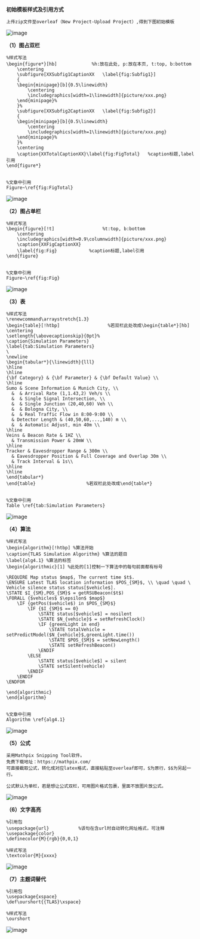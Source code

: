**初始模板样式及引用方式**
```
上传zip文件至overleaf（New Project-Upload Project）,得到下图初始模板
```

![image](https://user-images.githubusercontent.com/38340783/114516647-2ec71000-9c70-11eb-810c-4bb1a142b64e.png)



**（1）图占双栏**
```
%样式写法
\begin{figure*}[hb]             %h:放在此处, p:放在本页, t:top, b:bottom  
    \centering  
    \subfigure[XXSubfig1CaptionXX   \label{fig:Subfig1}]  
    {  
	\begin{minipage}[b]{0.5\linewidth}  
	    \centering  
	    \includegraphics[width=1\linewidth]{picture/xxx.png}  
	\end{minipage}%  
    }%  
    \subfigure[XXSubfig2CaptionXX   \label{fig:Subfig2}]  
    {  
	\begin{minipage}[b]{0.5\linewidth}  
	    \centering  
	    \includegraphics[width=1\linewidth]{picture/xxx.png}  
	\end{minipage}%  
    }%   
    \centering  
    \caption{XXTotalCaptionXX}\label{fig:FigTotal}   %caption标题,label引用  
\end{figure*}  


%文章中引用
Figure~\ref{fig:FigTotal}
```
![image](https://user-images.githubusercontent.com/38340783/114511647-c45fa100-9c6a-11eb-9503-8a007c6859df.png)

**（2）图占单栏**
```
%样式写法
\begin{figure}[!t]                  %t:top, b:bottom  
    \centering  
    \includegraphics[width=0.9\columnwidth]{picture/xxx.png}  
    \caption{XXFigCaptionXX}  
	\label{fig:Fig}            %caption标题,label引用  
\end{figure} 


%文章中引用
Figure~\ref{fig:Fig}
```
![image](https://user-images.githubusercontent.com/38340783/114512246-7b5c1c80-9c6b-11eb-9bdc-9262a319dd04.png)

**（3）表**
```
%样式写法
\renewcommand\arraystretch{1.3}
\begin{table}[!htbp]                  %若双栏此处改成\begin{table*}[hb]
\centering
\setlength{\abovecaptionskip}{0pt}%    
\caption{Simulation Parameters}
\label{tab:Simulation Parameters}
\ 
\newline
\begin{tabular*}{\linewidth}{lll}
\hline
\hline
{\bf Category} & {\bf Parameter} & {\bf Default Value} \\
\hline
Sumo & Scene Information & Munich City, \\ 
  &  & Arrival Rate (1,1.43,2) Veh/s \\
  &  & Single Signal Intersection, \\
  &  & Single Junction (20,40,60) Veh \\
  &  & Bologna City, \\
  &  & Real Traffic Flow in 8:00-9:00 \\
  & Detector Length & (40,50,60,...,140) m \\
  &  & Automatic Adjust, min 40m \\
\hline
Veins & Beacon Rate & 1HZ \\
  & Transmission Power & 20mW \\
\hline
Tracker & Eavesdropper Range & 300m \\
  & Eavesdropper Position & Full Coverage and Overlap 30m \\
  & Track Interval & 1s\\
\hline
\hline
\end{tabular*}
\end{table}                   %若双栏此处改成\end{table*}


%文章中引用
Table \ref{tab:Simulation Parameters}
```
![image](https://user-images.githubusercontent.com/38340783/114513165-7ba8e780-9c6c-11eb-960a-0449db60c2d4.png)

**（4）算法**
```
%样式写法
\begin{algorithm}[!htbp] %算法开始 
\caption{TLAS Simulation Algorithm} %算法的题目 
\label{alg4.1} %算法的标签 
\begin{algorithmic}[1] %此处的[1]控制一下算法中的每句前面都有标号 

\REQUIRE Map status $map$, The current time $t$.
\ENSURE Latest TLAS location information $POS_{SM}$, \\ \quad \quad \ Vehicle silence status status[$vehicle$].
\STATE $I_{SM},POS_{SM}$ = getRSUBeacon($t$)
\FORALL {$vehicles$ $\epsilon$ $map$}
    \IF {getPos($vehicle$) in $POS_{SM}$}
        \IF {$I_{SM}$ == 0}
            \STATE status[$vehicle$] = nosilent
            \STATE $N_{vehicle}$ = setRefreshClock()
            \IF {greenLight in end}
                \STATE totalVehicle = setPredictModel($N_{vehicle}$,greenLight.time())
                \STATE $POS_{SM}$ = setNewLength()
                \STATE setRefreshBeacon()
            \ENDIF
        \ELSE 
            \STATE status[$vehicle$] = silent
            \STATE setSilent(vehicle)
        \ENDIF
    \ENDIF
\ENDFOR 

\end{algorithmic} 
\end{algorithm}


%文章中引用
Algorithm \ref{alg4.1}
```
![image](https://user-images.githubusercontent.com/38340783/114513640-fd991080-9c6c-11eb-9ca5-cf91cd804973.png)


**（5）公式**
```
采用Mathpix Snipping Tool软件。
免费下载地址：https://mathpix.com/
可直接截取公式，转化成对应latex格式，直接粘贴至overleaf即可，$为原行，$$为另起一行。

公式默认为单栏，若是想让公式双栏，可用图片格式包裹，里面不放图片放公式。
```
![image](https://user-images.githubusercontent.com/38340783/114514559-00483580-9c6e-11eb-8742-3203373385b3.png)


**（6）文字高亮**
```
%引用包
\usepackage{url}           %该句在含url时自动转化网址格式，可注释
\usepackage{color}
\definecolor{M}{rgb}{0,0,1}  

%样式写法
\textcolor{M}{xxxx}
```
![image](https://user-images.githubusercontent.com/38340783/114515526-07bc0e80-9c6f-11eb-9f4c-45a1a8717757.png)


**（7）主题词替代**
```
%引用包
\usepackage{xspace}
\def\ourshort{{TLAS}\xspace}

%样式写法
\ourshort
```
![image](https://user-images.githubusercontent.com/38340783/114515921-7600d100-9c6f-11eb-813d-d4db36ca567a.png)







